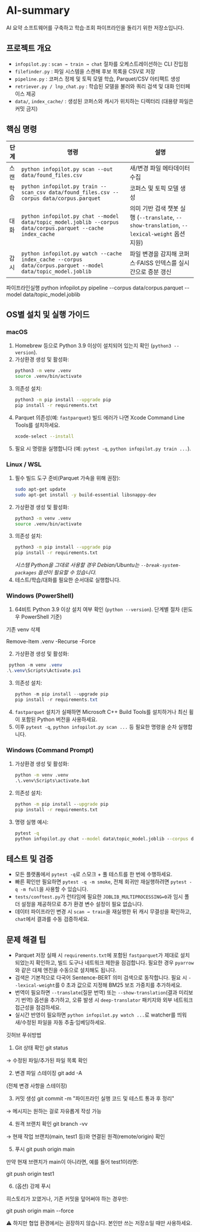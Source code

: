 # AI-summary
AI 요약 소프트웨어를 구축하고 학습·조회 파이프라인을 돌리기 위한 저장소입니다.

## 프로젝트 개요
- `infopilot.py` : `scan → train → chat` 절차를 오케스트레이션하는 CLI 진입점
- `filefinder.py` : 파일 시스템을 스캔해 후보 목록을 CSV로 저장
- `pipeline.py` : 코퍼스 정제 및 토픽 모델 학습, Parquet/CSV 아티팩트 생성
- `retriever.py / lnp_chat.py` : 학습된 모델을 불러와 쿼리 검색 및 대화 인터페이스 제공
- `data/`, `index_cache/` : 생성된 코퍼스와 캐시가 위치하는 디렉터리 (대용량 파일은 커밋 금지)

## 핵심 명령
| 단계 | 명령 | 설명 |
| --- | --- | --- |
| 스캔 | `python infopilot.py scan --out data/found_files.csv` | 새/변경 파일 메타데이터 수집 |
| 학습 | `python infopilot.py train --scan_csv data/found_files.csv --corpus data/corpus.parquet` | 코퍼스 및 토픽 모델 생성 |
| 대화 | `python infopilot.py chat --model data/topic_model.joblib --corpus data/corpus.parquet --cache index_cache` | 의미 기반 검색 챗봇 실행 (`--translate`, `--show-translation`, `--lexical-weight` 옵션 지원) |
| 감시 | `python infopilot.py watch --cache index_cache --corpus data/corpus.parquet --model data/topic_model.joblib` | 파일 변경을 감지해 코퍼스·FAISS 인덱스를 실시간으로 증분 갱신 |

파이프라인실행
python infopilot.py pipeline --corpus data/corpus.parquet --model data/topic_model.joblib




## OS별 설치 및 실행 가이드
### macOS
1. Homebrew 등으로 Python 3.9 이상이 설치되어 있는지 확인 (`python3 --version`).
2. 가상환경 생성 및 활성화:
   ```bash
   python3 -m venv .venv
   source .venv/bin/activate
   ```
3. 의존성 설치:
   ```bash
   python3 -m pip install --upgrade pip
   pip install -r requirements.txt
   ```
4. Parquet 의존성(예: `fastparquet`) 빌드 에러가 나면 Xcode Command Line Tools를 설치하세요.
   ```bash
   xcode-select --install
   ```
5. 필요 시 명령을 실행합니다 (예: `pytest -q`, `python infopilot.py train ...`).

### Linux / WSL
1. 필수 빌드 도구 준비(Parquet 가속을 위해 권장):
   ```bash
   sudo apt-get update
   sudo apt-get install -y build-essential libsnappy-dev
   ```
2. 가상환경 생성 및 활성화:
   ```bash
   python3 -m venv .venv
   source .venv/bin/activate
   ```
3. 의존성 설치:
   ```bash
   python3 -m pip install --upgrade pip
   pip install -r requirements.txt
   ```
   *시스템 Python을 그대로 사용할 경우 Debian/Ubuntu는 `--break-system-packages` 옵션이 필요할 수 있습니다.*
4. 테스트/학습/대화를 필요한 순서대로 실행합니다.

### Windows (PowerShell)
1. 64비트 Python 3.9 이상 설치 여부 확인 (`python --version`).
단계별 절차 (윈도우 PowerShell 기준)

기존 venv 삭제

Remove-Item .venv -Recurse -Force


 2. 가상환경 생성 및 활성화: 
   ```powershell
    python -m venv .venv
   .\.venv\Scripts\Activate.ps1 
   ```
3. 의존성 설치:
   ```powershell
   python -m pip install --upgrade pip
   pip install -r requirements.txt
   ```
4. `fastparquet` 설치가 실패하면 Microsoft C++ Build Tools를 설치하거나 최신 휠이 포함된 Python 버전을 사용하세요.
5. 이후 `pytest -q`, `python infopilot.py scan ...` 등 필요한 명령을 순차 실행합니다.

### Windows (Command Prompt)
1. 가상환경 생성 및 활성화:
   ```cmd
   python -m venv .venv
   .\.venv\Scripts\activate.bat
   ```
2. 의존성 설치:
   ```cmd
   python -m pip install --upgrade pip
   pip install -r requirements.txt
   ```
3. 명령 실행 예시:
   ```cmd
   pytest -q
   python infopilot.py chat --model data\topic_model.joblib --corpus data\corpus.parquet --cache index_cache --translate --show-translation
   ```

## 테스트 및 검증
- 모든 플랫폼에서 `pytest -q`로 스모크 + 풀 테스트를 한 번에 수행하세요.
- 빠른 확인만 필요하면 `pytest -q -m smoke`, 전체 회귀만 재실행하려면 `pytest -q -m full`을 사용할 수 있습니다.
- `tests/conftest.py`가 런타임에 필요한 `JOBLIB_MULTIPROCESSING=0`과 임시 폴더 설정을 제공하므로 추가 환경 변수 설정이 필요 없습니다.
- 데이터 파이프라인 변경 시 `scan → train`을 재실행한 뒤 캐시 무결성을 확인하고, `chat`에서 결과를 수동 검증하세요.

## 문제 해결 팁
- Parquet 저장 실패 시 `requirements.txt`에 포함된 `fastparquet`가 제대로 설치되었는지 확인하고, 빌드 도구나 네트워크 제한을 점검합니다. 필요한 경우 `pyarrow`와 같은 대체 엔진을 수동으로 설치해도 됩니다.
- 검색은 기본적으로 다국어 Sentence-BERT 의미 검색으로 동작합니다. 필요 시 `--lexical-weight`를 0 초과 값으로 지정해 BM25 보조 가중치를 추가하세요.
- 번역이 필요하면 `--translate`(질문 번역) 또는 `--show-translation`(결과 미리보기 번역) 옵션을 추가하고, 오류 발생 시 `deep-translator` 패키지와 외부 네트워크 접근성을 점검하세요.
- 실시간 반영이 필요하면 `python infopilot.py watch ...`로 watcher를 띄워 새/수정된 파일을 자동 추출·임베딩하세요.

깃허브 푸쉬방법

1. Git 상태 확인
git status


→ 수정된 파일/추가된 파일 목록 확인

2. 변경 파일 스테이징
git add -A


(전체 변경 사항을 스테이징)

3. 커밋 생성
git commit -m "파이프라인 실행 코드 및 테스트 통과 후 정리"


→ 메시지는 원하는 걸로 자유롭게 작성 가능

4. 원격 브랜치 확인
git branch -vv


→ 현재 작업 브랜치(main, test1 등)와 연결된 원격(remote/origin) 확인

5. 푸시
git push origin main


만약 현재 브랜치가 main이 아니라면, 예를 들어 test1이라면:

git push origin test1

6. (옵션) 강제 푸시

히스토리가 꼬였거나, 기존 커밋을 덮어써야 하는 경우만:

git push origin main --force


⚠️ 하지만 협업 환경에서는 권장하지 않습니다. 본인만 쓰는 저장소일 때만 사용하세요.
